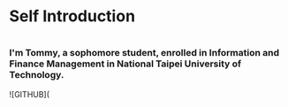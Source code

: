 # **Self Introduction**  <h1>
### I'm Tommy, a sophomore student, enrolled in Information and Finance Management in National Taipei University of Technology.
![GITHUB](  
